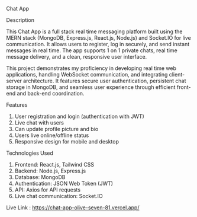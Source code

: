 Chat App

Description

This Chat App is a full stack real time messaging platform built using the MERN stack (MongoDB, Express.js, React.js, Node.js) and Socket.IO for live communication. It allows users to register, log in securely, and send instant messages in real time. The app supports 1 on 1 private chats, real time message delivery, and a clean, responsive user interface.

This project demonstrates my proficiency in developing real time web applications, handling WebSocket communication, and integrating client-server architecture. It features secure user authentication, persistent chat storage in MongoDB, and seamless user experience through efficient front-end and back-end coordination.



Features

1. User registration and login (authentication with JWT)
2. Live chat with users
3. Can update profile picture and bio
4. Users live online/offline status
5. Responsive design for mobile and desktop

Technologies Used

1. Frontend: React.js, Tailwind CSS
2. Backend: Node.js, Express.js
3. Database: MongoDB
4. Authentication: JSON Web Token (JWT)
5. API: Axios for API requests
6. Live chat communication: Socket.IO

Live Link : https://chat-app-olive-seven-81.vercel.app/
